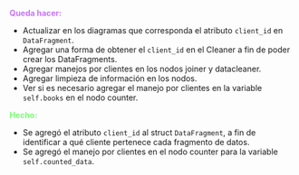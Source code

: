 **<span style="color:#C773FF"> Queda hacer: </span>**
- Actualizar en los diagramas que corresponda el atributo `client_id` en `DataFragment`.
- Agregar una forma de obtener el `client_id` en el Cleaner a fin de poder crear los DataFragments.
- Agregar manejos por clientes en los nodos joiner y datacleaner.
- Agregar limpieza de información en los nodos.
- Ver si es necesario agregar el manejo por clientes en la variable `self.books` en el nodo counter.

**<span style="color:#78FF73"> Hecho: </span>**
- Se agregó el atributo `client_id` al struct `DataFragment`, a fin de identificar a qué cliente pertenece cada fragmento de datos.
- Se agregó el manejo por clientes en el nodo counter para la variable `self.counted_data`.